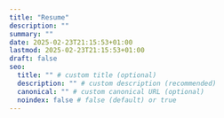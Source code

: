 ```yaml
---
title: "Resume"
description: ""
summary: ""
date: 2025-02-23T21:15:53+01:00
lastmod: 2025-02-23T21:15:53+01:00
draft: false
seo:
  title: "" # custom title (optional)
  description: "" # custom description (recommended)
  canonical: "" # custom canonical URL (optional)
  noindex: false # false (default) or true
---
```

